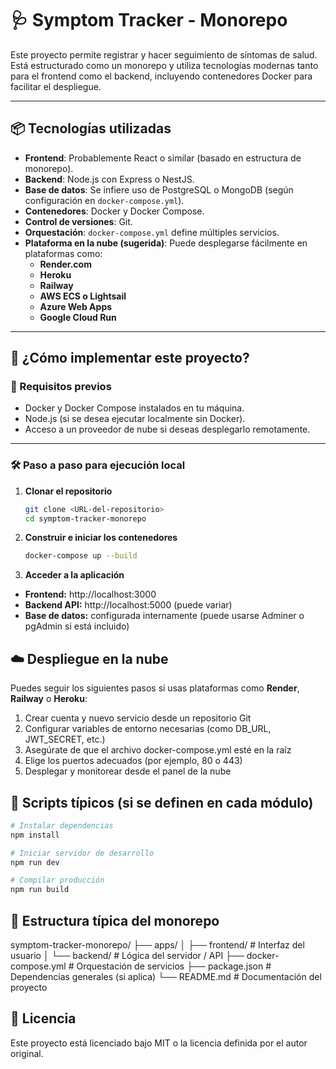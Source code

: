 # 🩺 Symptom Tracker - Monorepo

Este proyecto permite registrar y hacer seguimiento de síntomas de salud. Está estructurado como un monorepo y utiliza tecnologías modernas tanto para el frontend como el backend, incluyendo contenedores Docker para facilitar el despliegue.

---

## 📦 Tecnologías utilizadas

- **Frontend**: Probablemente React o similar (basado en estructura de monorepo).
- **Backend**: Node.js con Express o NestJS.
- **Base de datos**: Se infiere uso de PostgreSQL o MongoDB (según configuración en `docker-compose.yml`).
- **Contenedores**: Docker y Docker Compose.
- **Control de versiones**: Git.
- **Orquestación**: `docker-compose.yml` define múltiples servicios.
- **Plataforma en la nube (sugerida)**: Puede desplegarse fácilmente en plataformas como:
  - **Render.com**
  - **Heroku**
  - **Railway**
  - **AWS ECS o Lightsail**
  - **Azure Web Apps**
  - **Google Cloud Run**

---

## 🚀 ¿Cómo implementar este proyecto?

### 🔧 Requisitos previos

- Docker y Docker Compose instalados en tu máquina.
- Node.js (si se desea ejecutar localmente sin Docker).
- Acceso a un proveedor de nube si deseas desplegarlo remotamente.

---

### 🛠️ Paso a paso para ejecución local

1. **Clonar el repositorio**
   ```bash
   git clone <URL-del-repositorio>
   cd symptom-tracker-monorepo
   
2. **Construir e iniciar los contenedores**
   ```bash
   docker-compose up --build

3. **Acceder a la aplicación**
- **Frontend:** http://localhost:3000
- **Backend API:** http://localhost:5000 (puede variar)
- **Base de datos:** configurada internamente (puede usarse Adminer o pgAdmin si está incluido)

## ☁️ Despliegue en la nube

Puedes seguir los siguientes pasos si usas plataformas como **Render**, **Railway** o **Heroku**:

1. Crear cuenta y nuevo servicio desde un repositorio Git
2. Configurar variables de entorno necesarias (como DB_URL, JWT_SECRET, etc.)
3. Asegúrate de que el archivo docker-compose.yml esté en la raíz
4. Elige los puertos adecuados (por ejemplo, 80 o 443)
5. Desplegar y monitorear desde el panel de la nube

## 🧪 Scripts típicos (si se definen en cada módulo)

```bash
# Instalar dependencias
npm install

# Iniciar servidor de desarrollo
npm run dev

# Compilar producción
npm run build
```

## 📁 Estructura típica del monorepo

symptom-tracker-monorepo/
├── apps/
│   ├── frontend/        # Interfaz del usuario
│   └── backend/         # Lógica del servidor / API
├── docker-compose.yml   # Orquestación de servicios
├── package.json         # Dependencias generales (si aplica)
└── README.md            # Documentación del proyecto

## 📄 Licencia

Este proyecto está licenciado bajo MIT o la licencia definida por el autor original.

